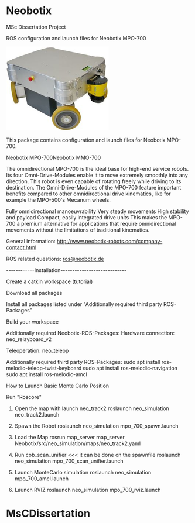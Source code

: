 # Neobotix
MSc Dissertation Project

ROS configuration and launch files for Neobotix MPO-700

![GitHub Logo](/Pictures/mpo_700.jpeg)


This package contains configuration and launch files for Neobotix MPO-700.

Neobotix MPO-700Neobotix MMO-700

The omnidirectional MPO-700 is the ideal base for high-end service robots. Its four Omni-Drive-Modules enable it to move extremely smoothly into any direction. This robot is even capable of rotating freely while driving to its destination. The Omni-Drive-Modules of the MPO-700 feature important benefits compared to other omnidirectional drive kinematics, like for example the MPO-500's Mecanum wheels.

Fully omnidirectional manoeuvrability
Very steady movements
High stability and payload
Compact, easily integrated drive units
This makes the MPO-700 a premium alternative for applications that require omnidirectional movements without the limitations of traditional kinematics.


General information: http://www.neobotix-robots.com/company-contact.html

ROS related questions: ros@neobotix.de

------------Installation----------------------------

Create a catkin workspace (tutorial)

Download all packages 

Install all packages listed under "Additionally required third party ROS-Packages"

Build your workspace

Additionally required Neobotix-ROS-Packages:
Hardware connection: neo_relayboard_v2

Teleoperation: neo_teleop

Additionally required third party ROS-Packages:
sudo apt install ros-melodic-teleop-twist-keyboard 
sudo apt install ros-melodic-navigation
sudo apt install ros-melodic-amcl



How to Launch Basic Monte Carlo Position

Run "Roscore"

1. Open the map with launch neo_track2 
roslaunch neo_simulation neo_track2.launch 

2. Spawn the Robot 
roslaunch neo_simulation mpo_700_spawn.launch

3. Load the Map 
rosrun map_server map_server Neobotix/src/neo_simulation/maps/neo_track2.yaml
4. Run cob_scan_unifier <<< it can be done on the spawnfile 
roslaunch neo_simulation mpo_700_scan_unifier.launch 

5. Launch MonteCarlo simulation 
roslaunch neo_simulation mpo_700_amcl.launch

6. Launch RVIZ 
roslaunch neo_simulation mpo_700_rviz.launch
# MsCDissertation
